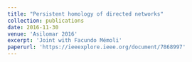 ```yaml
---
title: "Persistent homology of directed networks"
collection: publications
date: 2016-11-30
venue: 'Asilomar 2016'
excerpt: 'Joint with Facundo Mémoli'
paperurl: 'https://ieeexplore.ieee.org/document/7868997'
---
```


<!-- date: 2018-07-28 -->
<!-- This paper is about the number 3. The number 4 is left for future work.-->
